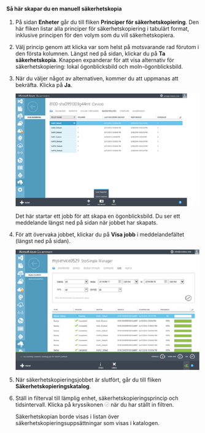 <!--author=SharS last changed: 9/17/15-->

#### <a name="to-create-a-manual-backup"></a>Så här skapar du en manuell säkerhetskopia
1. På sidan **Enheter** går du till fliken **Principer för säkerhetskopiering**. Den här fliken listar alla principer för säkerhetskopiering i tabulärt format, inklusive principen för den volym som du vill säkerhetskopiera.
2. Välj princip genom att klicka var som helst på motsvarande rad förutom i den första kolumnen. Längst ned på sidan, klickar du på **Ta säkerhetskopia**. Knappen expanderar för att visa alternativ för säkerhetskopiering: lokal ögonblicksbild och moln-ögonblicksbild. 
3. När du väljer något av alternativen, kommer du att uppmanas att bekräfta. Klicka på **Ja**. 
   
    ![Skapa manuell säkerhetskopiering 1](./media/storsimple-create-manual-backup-gov/HCS_CreateManualBackup1-gov-include.png)
   
    Det här startar ett jobb för att skapa en ögonblicksbild. Du ser ett meddelande längst ned på sidan när jobbet har skapats.
4. För att övervaka jobbet, klickar du på **Visa jobb** i meddelandefältet (längst ned på sidan). 
   
    ![Skapa manuell-säkerhetskopiering 2](./media/storsimple-create-manual-backup-gov/HCS_CreateManualBackup2-gov-include.png)
5. När säkerhetskopieringsjobbet är slutfört, går du till fliken **Säkerhetskopieringskatalog**.
6. Ställ in filterval till lämplig enhet, säkerhetskopieringsprincip och tidsintervall. Klicka på kryssikonen ![kryssikon](./media/storsimple-create-manual-backup/HCS_CheckIcon-include.png) när du har ställt in filtren.
   
   Säkerhetskopian borde visas i listan över säkerhetskopieringsuppsättningar som visas i katalogen.

